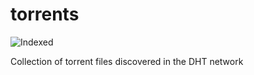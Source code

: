 torrents 
========
![Indexed](https://img.shields.io/badge/indexed-58284-blue)

Collection of torrent files discovered in the DHT network
